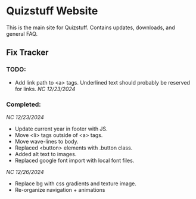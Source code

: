 # Quizstuff Website

This is the main site for Quizstuff. Contains updates, downloads, and general FAQ.

## Fix Tracker

### TODO:

- Add link path to \<a\> tags. Underlined text should probably be reserved for links. _NC 12/23/2024_

### Completed:

_NC 12/23/2024_

- Update current year in footer with JS.
- Move \<li\> tags outside of \<a\> tags.
- Move wave-lines to body.
- Replaced \<button\> elements with .button class.
- Added alt text to images.
- Replaced google font import with local font files.

_NC 12/26/2024_

- Replace bg with css gradients and texture image.
- Re-organize navigation + animations
